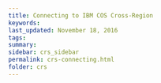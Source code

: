 ```yaml
---
title: Connecting to IBM COS Cross-Region
keywords: 
last_updated: November 18, 2016
tags: 
summary: 
sidebar: crs_sidebar
permalink: crs-connecting.html
folder: crs
---
```

